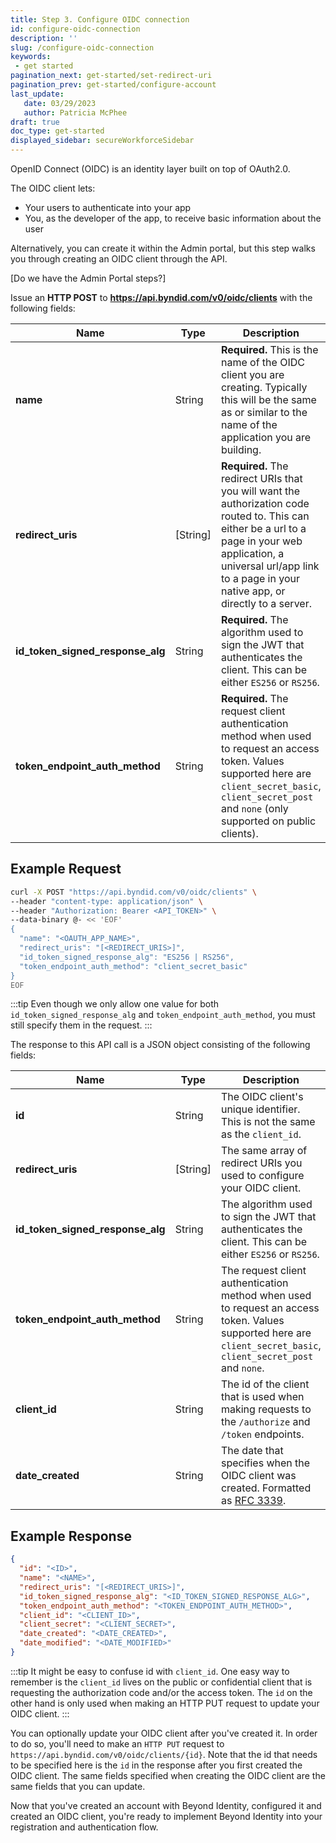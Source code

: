 ```yaml
---
title: Step 3. Configure OIDC connection
id: configure-oidc-connection
description: ''
slug: /configure-oidc-connection
keywords: 
 - get started
pagination_next: get-started/set-redirect-uri
pagination_prev: get-started/configure-account
last_update: 
   date: 03/29/2023
   author: Patricia McPhee
draft: true
doc_type: get-started
displayed_sidebar: secureWorkforceSidebar
---
```


OpenID Connect (OIDC) is an identity layer built on top of OAuth2.0. 

The OIDC client lets:

* Your users to authenticate into your app
* You, as the developer of the app, to receive basic information about the user

Alternatively, you can create it within the Admin portal, but this step walks you through creating an OIDC client through the API.

[Do we have the Admin Portal steps?]

Issue an **HTTP POST** to **https://api.byndid.com/v0/oidc/clients** with the following fields:

| Name | Type |Description |
| --- | --- | --- |
| **name** | String |**Required.** This is the name of the OIDC client you are creating. Typically this will be the same as or similar to the name of the application you are building.|
| **redirect_uris** | [String] |**Required.** The redirect URIs that you will want the authorization code routed to. This can either be a url to a page in your web application, a universal url/app link to a page in your native app, or directly to a server.|
| **id_token_signed_response_alg** | String |**Required.** The algorithm used to sign the JWT that authenticates the client. This can be either `ES256` or `RS256`.|
| **token_endpoint_auth_method** | String |**Required.** The request client authentication method when used to request an access token. Values supported here are `client_secret_basic`, `client_secret_post` and `none` (only supported on public clients).|

## Example Request

```bash
curl -X POST "https://api.byndid.com/v0/oidc/clients" \
--header "content-type: application/json" \
--header "Authorization: Bearer <API_TOKEN>" \
--data-binary @- << 'EOF'
{
  "name": "<OAUTH_APP_NAME>",
  "redirect_uris": "[<REDIRECT_URIS>]",
  "id_token_signed_response_alg": "ES256 | RS256",
  "token_endpoint_auth_method": "client_secret_basic"
}
EOF
```

:::tip 
Even though we only allow one value for both `id_token_signed_response_alg` and `token_endpoint_auth_method`, you must still specify them in the request.
:::

The response to this API call is a JSON object consisting of the following fields:

| Name | Type | Description |
| ---	| ---	| --- |
|**id** | String	| The OIDC client's unique identifier. This is not the same as the `client_id`.| 
|**redirect_uris**| [String]	| The same array of redirect URIs you used to configure your OIDC client.|
|**id_token_signed_response_alg** | String	| The algorithm used to sign the JWT that authenticates the client. This can be either `ES256` or `RS256`.|
|**token_endpoint_auth_method** | String	| The request client authentication method when used to request an access token. Values supported here are `client_secret_basic`, `client_secret_post` and `none`.|
|**client_id** | String	| The id of the client that is used when making requests to the `/authorize` and `/token` endpoints.||client_secret|String|The secret that is used when making a request to the `/token` endpoint from a confidential client.|
|**date_created** | String	| The date that specifies when the OIDC client was created. Formatted as [RFC 3339](https://tools.ietf.org/html/rfc3339).||date_modified|String|The date that specifies when the OIDC client was updated. Formatted as  [RFC 3339](https://tools.ietf.org/html/rfc3339).|

## Example Response

```json
{
  "id": "<ID>",
  "name": "<NAME>",
  "redirect_uris": "[<REDIRECT_URIS>]",
  "id_token_signed_response_alg": "<ID_TOKEN_SIGNED_RESPONSE_ALG>",
  "token_endpoint_auth_method": "<TOKEN_ENDPOINT_AUTH_METHOD>",
  "client_id": "<CLIENT_ID>",
  "client_secret": "<CLIENT_SECRET>",
  "date_created": "<DATE_CREATED>",
  "date_modified": "<DATE_MODIFIED>"
}
```

:::tip 
It might be easy to confuse id with `client_id`. One easy way to remember is the `client_id` lives on the public or confidential client that is requesting the authorization code and/or the access token. The `id` on the other hand is only used when making an HTTP PUT request to update your OIDC client.
:::

You can optionally update your OIDC client after you've created it. In order to do so, you'll need to make an `HTTP PUT` request to `https://api.byndid.com/v0/oidc/clients/{id}`. Note that the id that needs to be specified here is the `id` in the response after you first created the OIDC client. The same fields specified when creating the OIDC client are the same fields that you can update.

Now that you've created an account with Beyond Identity, configured it and created an OIDC client, you're ready to implement Beyond Identity into your registration and authentication flow.